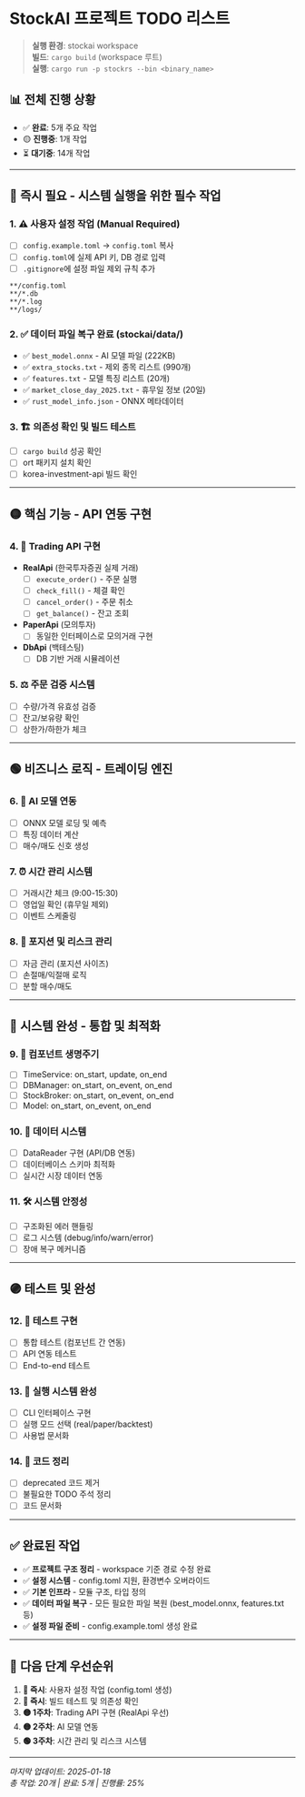 # StockAI 프로젝트 TODO 리스트

> **실행 환경**: stockai workspace  
> **빌드**: `cargo build` (workspace 루트)  
> **실행**: `cargo run -p stockrs --bin <binary_name>`  

## 📊 전체 진행 상황
- ✅ **완료**: 5개 주요 작업
- 🟡 **진행중**: 1개 작업  
- ⏳ **대기중**: 14개 작업

---

## 🔴 **즉시 필요** - 시스템 실행을 위한 필수 작업

### 1. ⚠️ 사용자 설정 작업 (Manual Required)
- [ ] `config.example.toml` → `config.toml` 복사
- [ ] `config.toml`에 실제 API 키, DB 경로 입력
- [ ] `.gitignore`에 설정 파일 제외 규칙 추가
```gitignore
**/config.toml
**/*.db
**/*.log
**/logs/
```

### 2. ✅ 데이터 파일 복구 완료 (stockai/data/)
- ✅ `best_model.onnx` - AI 모델 파일 (222KB)
- ✅ `extra_stocks.txt` - 제외 종목 리스트 (990개)
- ✅ `features.txt` - 모델 특징 리스트 (20개)
- ✅ `market_close_day_2025.txt` - 휴무일 정보 (20일)
- ✅ `rust_model_info.json` - ONNX 메타데이터

### 3. 🏗️ 의존성 확인 및 빌드 테스트
- [ ] `cargo build` 성공 확인
- [ ] ort 패키지 설치 확인
- [ ] korea-investment-api 빌드 확인

---

## 🟡 **핵심 기능** - API 연동 구현

### 4. 📡 Trading API 구현
- **RealApi** (한국투자증권 실제 거래)
  - [ ] `execute_order()` - 주문 실행
  - [ ] `check_fill()` - 체결 확인  
  - [ ] `cancel_order()` - 주문 취소
  - [ ] `get_balance()` - 잔고 조회

- **PaperApi** (모의투자)
  - [ ] 동일한 인터페이스로 모의거래 구현

- **DbApi** (백테스팅)  
  - [ ] DB 기반 거래 시뮬레이션

### 5. ⚖️ 주문 검증 시스템
- [ ] 수량/가격 유효성 검증
- [ ] 잔고/보유량 확인
- [ ] 상한가/하한가 체크

---

## 🟢 **비즈니스 로직** - 트레이딩 엔진

### 6. 🤖 AI 모델 연동
- [ ] ONNX 모델 로딩 및 예측
- [ ] 특징 데이터 계산
- [ ] 매수/매도 신호 생성

### 7. ⏰ 시간 관리 시스템  
- [ ] 거래시간 체크 (9:00-15:30)
- [ ] 영업일 확인 (휴무일 제외)
- [ ] 이벤트 스케줄링

### 8. 💼 포지션 및 리스크 관리
- [ ] 자금 관리 (포지션 사이즈)
- [ ] 손절매/익절매 로직
- [ ] 분할 매수/매도

---

## 🔵 **시스템 완성** - 통합 및 최적화

### 9. 🔄 컴포넌트 생명주기
- [ ] TimeService: on_start, update, on_end
- [ ] DBManager: on_start, on_event, on_end
- [ ] StockBroker: on_start, on_event, on_end  
- [ ] Model: on_start, on_event, on_end

### 10. 💾 데이터 시스템
- [ ] DataReader 구현 (API/DB 연동)
- [ ] 데이터베이스 스키마 최적화
- [ ] 실시간 시장 데이터 연동

### 11. 🛠️ 시스템 안정성
- [ ] 구조화된 에러 핸들링
- [ ] 로그 시스템 (debug/info/warn/error)
- [ ] 장애 복구 메커니즘

---

## 🟣 **테스트 및 완성** 

### 12. 🧪 테스트 구현
- [ ] 통합 테스트 (컴포넌트 간 연동)
- [ ] API 연동 테스트
- [ ] End-to-end 테스트

### 13. 🚀 실행 시스템 완성
- [ ] CLI 인터페이스 구현
- [ ] 실행 모드 선택 (real/paper/backtest)
- [ ] 사용법 문서화

### 14. 🧹 코드 정리
- [ ] deprecated 코드 제거
- [ ] 불필요한 TODO 주석 정리  
- [ ] 코드 문서화

---

## ✅ **완료된 작업**

- ✅ **프로젝트 구조 정리** - workspace 기준 경로 수정 완료
- ✅ **설정 시스템** - config.toml 지원, 환경변수 오버라이드  
- ✅ **기본 인프라** - 모듈 구조, 타입 정의
- ✅ **데이터 파일 복구** - 모든 필요한 파일 복원 (best_model.onnx, features.txt 등)
- ✅ **설정 파일 준비** - config.example.toml 생성 완료

---

## 🎯 **다음 단계 우선순위**

1. **🔴 즉시**: 사용자 설정 작업 (config.toml 생성) 
2. **🔴 즉시**: 빌드 테스트 및 의존성 확인
3. **🟡 1주차**: Trading API 구현 (RealApi 우선)
4. **🟡 2주차**: AI 모델 연동
5. **🟢 3주차**: 시간 관리 및 리스크 시스템

---

*마지막 업데이트: 2025-01-18*  
*총 작업: 20개 | 완료: 5개 | 진행률: 25%* 